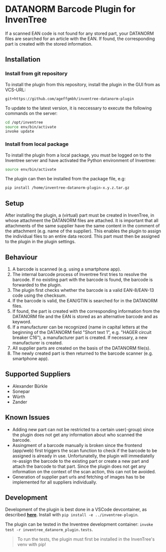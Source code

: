 # DATANORM Barcode Plugin for InvenTree

If a scanned EAN code is not found for any stored part, your DATANORM files are searched for an article with the EAN. If found, the corresponding part is created with the stored information.

## Installation

### Install from git repository

To install the plugin from this repository, install the plugin in the GUI from as VCS-URL:

```
git+https://github.com/ageffgmbh/inventree-datanorm-plugin
```

To update to the latest version, it is neccessary to execute the following commands on the server:

```bash
cd /opt/inventree
source env/bin/activate
invoke update
```

### Install from local package

To install the plugin from a local package, you must be logged on to the Inventree server and have activated the Python environment of Inventree:

```bash
source env/bin/activate
```

The plugin can then be installed from the package file, e.g:

```bash
pip install /home/inventree-datanorm-plugin-x.y.z.tar.gz
```

## Setup

After installing the plugin, a (virtual) part must be created in InvenTree, in whose attachment the DATANORM files are attached. It is important that all attachments of the same supplier have the same content in the comment of the attachment (e.g. name of the supplier). This enables the plugin to assign the individual files to an entire data record. This part must then be assigned to the plugin in the plugin settings.

## Behaviour

1. A barcode is scanned (e.g. using a smartphone app).
2. The internal barcode process of Inventree first tries to resolve the barcode. If no existing part with the barcode is found, the barcode is forwarded to the plugin.
3. The plugin first checks whether the barcode is a valid EAN-8/EAN-13 code using the checksum.
4. If the barcode is valid, the EAN/GTIN is searched for in the DATANORM files.
5. If found, the part is created with the corresponding information from the DATANORM file and the EAN is stored as an alternative barcode and as keyword.
6. If a manufacturer can be recognized (name in capital letters at the beginning of the DATANORM field "Short text 1", e.g. "HAGER circuit breaker C16"), a manufacturer part is created. If necessary, a new manufacturer is created.
7. All supplier parts are created on the basis of the DATANORM file(s).
8. The newly created part is then returned to the barcode scanner (e.g. smartphone app).

## Supported Suppliers

- Alexander Bürkle
- Sonepar
- Würth
- Zander

## Known Issues

- Adding new part can not be restricted to a certain user(-group) since the plugin does not get any information about who scanned the barcode.
- Assingment of a barcode manually is broken since the frontend (app/web) first triggers the scan function to check if the barcode to be assigned is already in use. Unfortunatelly, the plugin will immediatelly re-assign the barcode to the existing part or create a new part and attach the barcode to that part. Since the plugin does not get any information on the context of the scan action, this can not be avoided.
- Generation of supplier part urls and fetching of images has to be implemented for all suppliers individually.

## Development

Development of the plugin is best done in a VSCode devcontainer, as described [**here**](https://github.com/inventree/InvenTree/blob/master/docs/docs/develop/devcontainer.md#plugin-development). Install with `pip install -e ../inventree-plugin`.

The plugin can be tested in the Inventree development container: `invoke test -r inventree_datanorm_plugin.tests`.

> To run the tests, the plugin must first be installed in the InvenTree's venv with pip!
